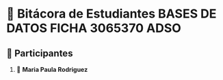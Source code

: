 # 📘 Bitácora de Estudiantes BASES DE DATOS FICHA 3065370 ADSO
## 📌 Participantes

1. 🚀 **Maria Paula Rodriguez**
